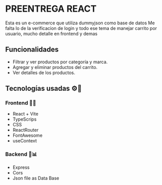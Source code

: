 # PREENTREGA REACT

Esta es un e-commerce que utiliza dummyjson como base de datos
Me falta lo de la verificacion de login y todo ese tema de manejar carrito por usuario, mucho detalle en frontend y demas

## Funcionalidades
  - Filtrar y ver productos por categoría y marca.
  - Agregar y eliminar productos del carrito.
  - Ver detalles de los productos.

## Tecnologías usadas ⚙🚀
### Frontend 🎨✨
- React + Vite
- TypeScrips
- CSS
- ReactRouter
- FontAwesome
- useContext
### Backend 📁📊
- Express
- Cors
- Json file as Data Base
